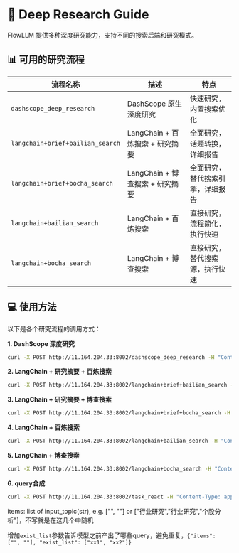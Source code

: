 # 🔬 Deep Research Guide

FlowLLM 提供多种深度研究能力，支持不同的搜索后端和研究模式。

## 📊 可用的研究流程

| 流程名称                             | 描述                      | 特点               |
|----------------------------------|-------------------------|------------------|
| `dashscope_deep_research`        | DashScope 原生深度研究        | 快速研究，内置搜索优化      |
| `langchain+brief+bailian_search` | LangChain + 百炼搜索 + 研究摘要 | 全面研究，话题转换，详细报告   |
| `langchain+brief+bocha_search`   | LangChain + 博查搜索 + 研究摘要 | 全面研究，替代搜索引擎，详细报告 |
| `langchain+bailian_search`       | LangChain + 百炼搜索        | 直接研究，流程简化，执行快速   |
| `langchain+bocha_search`         | LangChain + 博查搜索        | 直接研究，替代搜索源，执行快速  |

## 💻 使用方法

以下是各个研究流程的调用方式：

**1. DashScope 深度研究**

```bash
curl -X POST http://11.164.204.33:8002/dashscope_deep_research -H "Content-Type: application/json" -d '{"query": "什么是人工智能？"}'
```

**2. LangChain + 研究摘要 + 百炼搜索**

```bash
curl -X POST http://11.164.204.33:8002/langchain+brief+bailian_search -H "Content-Type: application/json" -d '{"query": "分析2025年电动汽车的竞争格局"}'
```

**3. LangChain + 研究摘要 + 博查搜索**

```bash
curl -X POST http://11.164.204.33:8002/langchain+brief+bocha_search -H "Content-Type: application/json" -d '{"query": "量子计算的最新发展是什么？"}'
```

**4. LangChain + 百炼搜索**

```bash
curl -X POST http://11.164.204.33:8002/langchain+bailian_search -H "Content-Type: application/json" -d '{"query": "比较全球可再生能源的采用率"}'
```

**5. LangChain + 博查搜索**

```bash
curl -X POST http://11.164.204.33:8002/langchain+bocha_search -H "Content-Type: application/json" -d '{"query": "区块链技术的当前趋势是什么？"}'
```

**6. query合成**

```bash
curl -X POST http://11.164.204.33:8002/task_react -H "Content-Type: application/json" -d '{"items": ["", ""]}'
```

items: list of input_topic(str), e.g. ["", ""] or ["行业研究","行业研究","个股分析"]，不写就是在这几个中随机

增加`exist_list`参数告诉模型之前产出了哪些query，避免重复，`{"items": ["", ""], "exist_list": ["xx1", "xx2"]}`